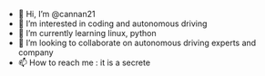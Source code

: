 - 👋 Hi, I’m @cannan21
- 👀 I’m interested in coding and autonomous driving 
- 🌱 I’m currently learning linux, python
- 💞️ I’m looking to collaborate on autonomous driving experts and company
- 📫 How to reach me : it is a secrete

<!---
cannan21/cannan21 is a ✨ special ✨ repository because its `README.md` (this file) appears on your GitHub profile.
You can click the Preview link to take a look at your changes.
--->

